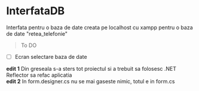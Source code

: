 # InterfataDB
Interfata pentru o baza de date creata pe localhost cu xampp pentru o baza de date "retea_telefonie"

> To DO
  - [ ] Ecran selectare baza de date  

**edit 1** Din greseala s-a sters tot proiectul si a trebuit sa folosesc .NET Reflector sa refac aplicatia  
**edit 2** In form.designer.cs nu se mai gaseste nimic, totul e in form.cs
